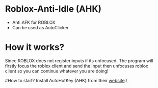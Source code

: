 # Roblox-Anti-Idle (AHK)
- Anti AFK for ROBLOX
- Can be used as AutoClicker

# How it works?
Since ROBLOX does not register inputs if its unfocused. The program will firstly focus the roblox client and send the input then unfocuses roblox client so you can continue whatever you are doing!

#How to start?
Install AutoHotKey (AHK) from their [website](https://www.autohotkey.com/).\
